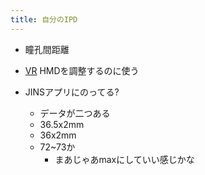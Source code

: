 ```yaml
---
title: 自分のIPD
---
```


* 瞳孔間距離

* [VR](VR.md) HMDを調整するのに使う

* JINSアプリにのってる?
  
  * データが二つある
  * 36.5x2mm
  * 36x2mm
  * 72~73か
    * まあじゃあmaxにしていい感じかな
